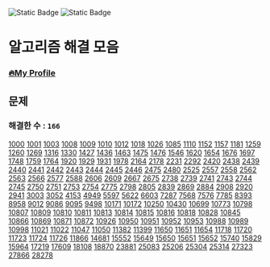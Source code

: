 ![Static Badge](https://img.shields.io/badge/python-3.9.x-%233776AB?style=plastic&logo=python&labelColor=white)
![Static Badge](https://img.shields.io/badge/baekjoon-onlinejudge-%23BBE2EC?style=plastic&labelColor=white)

# 알고리즘 해결 모음

### [🔥My Profile](https://www.acmicpc.net/user/hardcoder)

## 문제

### 해결한 수 : `166`

[1000](https://github.com/seunggihong/Algorithm/tree/main/script/1000.py.py) [1001](https://github.com/seunggihong/Algorithm/tree/main/script/1001.py.py) [1003](https://github.com/seunggihong/Algorithm/tree/main/script/1003.py.py) [1008](https://github.com/seunggihong/Algorithm/tree/main/script/1008.py.py) [1009](https://github.com/seunggihong/Algorithm/tree/main/script/1009.py.py) [1010](https://github.com/seunggihong/Algorithm/tree/main/script/1010.py.py) [1012](https://github.com/seunggihong/Algorithm/tree/main/script/1012.py.py) [1018](https://github.com/seunggihong/Algorithm/tree/main/script/1018.py.py) [1026](https://github.com/seunggihong/Algorithm/tree/main/script/1026.py.py) [1085](https://github.com/seunggihong/Algorithm/tree/main/script/1085.py.py) [1110](https://github.com/seunggihong/Algorithm/tree/main/script/1110.py.py) [1152](https://github.com/seunggihong/Algorithm/tree/main/script/1152.py.py) [1157](https://github.com/seunggihong/Algorithm/tree/main/script/1157.py.py) [1181](https://github.com/seunggihong/Algorithm/tree/main/script/1181.py.py) [1259](https://github.com/seunggihong/Algorithm/tree/main/script/1259.py.py) [1260](https://github.com/seunggihong/Algorithm/tree/main/script/1260.py.py) [1269](https://github.com/seunggihong/Algorithm/tree/main/script/1269.py.py) [1316](https://github.com/seunggihong/Algorithm/tree/main/script/1316.py.py) [1330](https://github.com/seunggihong/Algorithm/tree/main/script/1330.py.py) [1427](https://github.com/seunggihong/Algorithm/tree/main/script/1427.py.py) [1436](https://github.com/seunggihong/Algorithm/tree/main/script/1436.py.py) [1463](https://github.com/seunggihong/Algorithm/tree/main/script/1463.py.py) [1475](https://github.com/seunggihong/Algorithm/tree/main/script/1475.py.py) [1476](https://github.com/seunggihong/Algorithm/tree/main/script/1476.py.py) [1546](https://github.com/seunggihong/Algorithm/tree/main/script/1546.py.py) [1620](https://github.com/seunggihong/Algorithm/tree/main/script/1620.py.py) [1654](https://github.com/seunggihong/Algorithm/tree/main/script/1654.py.py) [1676](https://github.com/seunggihong/Algorithm/tree/main/script/1676.py.py) [1697](https://github.com/seunggihong/Algorithm/tree/main/script/1697.py.py) [1748](https://github.com/seunggihong/Algorithm/tree/main/script/1748.py.py) [1759](https://github.com/seunggihong/Algorithm/tree/main/script/1759.py.py) [1764](https://github.com/seunggihong/Algorithm/tree/main/script/1764.py.py) [1920](https://github.com/seunggihong/Algorithm/tree/main/script/1920.py.py) [1929](https://github.com/seunggihong/Algorithm/tree/main/script/1929.py.py) [1931](https://github.com/seunggihong/Algorithm/tree/main/script/1931.py.py) [1978](https://github.com/seunggihong/Algorithm/tree/main/script/1978.py.py) [2164](https://github.com/seunggihong/Algorithm/tree/main/script/2164.py.py) [2178](https://github.com/seunggihong/Algorithm/tree/main/script/2178.py.py) [2231](https://github.com/seunggihong/Algorithm/tree/main/script/2231.py.py) [2292](https://github.com/seunggihong/Algorithm/tree/main/script/2292.py.py) [2420](https://github.com/seunggihong/Algorithm/tree/main/script/2420.py.py) [2438](https://github.com/seunggihong/Algorithm/tree/main/script/2438.py.py) [2439](https://github.com/seunggihong/Algorithm/tree/main/script/2439.py.py) [2440](https://github.com/seunggihong/Algorithm/tree/main/script/2440.py.py) [2441](https://github.com/seunggihong/Algorithm/tree/main/script/2441.py.py) [2442](https://github.com/seunggihong/Algorithm/tree/main/script/2442.py.py) [2443](https://github.com/seunggihong/Algorithm/tree/main/script/2443.py.py) [2444](https://github.com/seunggihong/Algorithm/tree/main/script/2444.py.py) [2445](https://github.com/seunggihong/Algorithm/tree/main/script/2445.py.py) [2446](https://github.com/seunggihong/Algorithm/tree/main/script/2446.py.py) [2475](https://github.com/seunggihong/Algorithm/tree/main/script/2475.py.py) [2480](https://github.com/seunggihong/Algorithm/tree/main/script/2480.py.py) [2525](https://github.com/seunggihong/Algorithm/tree/main/script/2525.py.py) [2557](https://github.com/seunggihong/Algorithm/tree/main/script/2557.py.py) [2558](https://github.com/seunggihong/Algorithm/tree/main/script/2558.py.py) [2562](https://github.com/seunggihong/Algorithm/tree/main/script/2562.py.py) [2563](https://github.com/seunggihong/Algorithm/tree/main/script/2563.py.py) [2566](https://github.com/seunggihong/Algorithm/tree/main/script/2566.py.py) [2577](https://github.com/seunggihong/Algorithm/tree/main/script/2577.py.py) [2588](https://github.com/seunggihong/Algorithm/tree/main/script/2588.py.py) [2606](https://github.com/seunggihong/Algorithm/tree/main/script/2606.py.py) [2609](https://github.com/seunggihong/Algorithm/tree/main/script/2609.py.py) [2667](https://github.com/seunggihong/Algorithm/tree/main/script/2667.py.py) [2675](https://github.com/seunggihong/Algorithm/tree/main/script/2675.py.py) [2738](https://github.com/seunggihong/Algorithm/tree/main/script/2738.py.py) [2739](https://github.com/seunggihong/Algorithm/tree/main/script/2739.py.py) [2741](https://github.com/seunggihong/Algorithm/tree/main/script/2741.py.py) [2743](https://github.com/seunggihong/Algorithm/tree/main/script/2743.py.py) [2744](https://github.com/seunggihong/Algorithm/tree/main/script/2744.py.py) [2745](https://github.com/seunggihong/Algorithm/tree/main/script/2745.py.py) [2750](https://github.com/seunggihong/Algorithm/tree/main/script/2750.py.py) [2751](https://github.com/seunggihong/Algorithm/tree/main/script/2751.py.py) [2753](https://github.com/seunggihong/Algorithm/tree/main/script/2753.py.py) [2754](https://github.com/seunggihong/Algorithm/tree/main/script/2754.py.py) [2775](https://github.com/seunggihong/Algorithm/tree/main/script/2775.py.py) [2798](https://github.com/seunggihong/Algorithm/tree/main/script/2798.py.py) [2805](https://github.com/seunggihong/Algorithm/tree/main/script/2805.py.py) [2839](https://github.com/seunggihong/Algorithm/tree/main/script/2839.py.py) [2869](https://github.com/seunggihong/Algorithm/tree/main/script/2869.py.py) [2884](https://github.com/seunggihong/Algorithm/tree/main/script/2884.py.py) [2908](https://github.com/seunggihong/Algorithm/tree/main/script/2908.py.py) [2920](https://github.com/seunggihong/Algorithm/tree/main/script/2920.py.py) [2941](https://github.com/seunggihong/Algorithm/tree/main/script/2941.py.py) [3003](https://github.com/seunggihong/Algorithm/tree/main/script/3003.py.py) [3052](https://github.com/seunggihong/Algorithm/tree/main/script/3052.py.py) [4153](https://github.com/seunggihong/Algorithm/tree/main/script/4153.py.py) [4949](https://github.com/seunggihong/Algorithm/tree/main/script/4949.py.py) [5597](https://github.com/seunggihong/Algorithm/tree/main/script/5597.py.py) [5622](https://github.com/seunggihong/Algorithm/tree/main/script/5622.py.py) [6603](https://github.com/seunggihong/Algorithm/tree/main/script/6603.py.py) [7287](https://github.com/seunggihong/Algorithm/tree/main/script/7287.py.py) [7568](https://github.com/seunggihong/Algorithm/tree/main/script/7568.py.py) [7576](https://github.com/seunggihong/Algorithm/tree/main/script/7576.py.py) [7785](https://github.com/seunggihong/Algorithm/tree/main/script/7785.py.py) [8393](https://github.com/seunggihong/Algorithm/tree/main/script/8393.py.py) [8958](https://github.com/seunggihong/Algorithm/tree/main/script/8958.py.py) [9012](https://github.com/seunggihong/Algorithm/tree/main/script/9012.py.py) [9086](https://github.com/seunggihong/Algorithm/tree/main/script/9086.py.py) [9095](https://github.com/seunggihong/Algorithm/tree/main/script/9095.py.py) [9498](https://github.com/seunggihong/Algorithm/tree/main/script/9498.py.py) [10171](https://github.com/seunggihong/Algorithm/tree/main/script/10171.py.py) [10172](https://github.com/seunggihong/Algorithm/tree/main/script/10172.py.py) [10250](https://github.com/seunggihong/Algorithm/tree/main/script/10250.py.py) [10430](https://github.com/seunggihong/Algorithm/tree/main/script/10430.py.py) [10699](https://github.com/seunggihong/Algorithm/tree/main/script/10699.py.py) [10773](https://github.com/seunggihong/Algorithm/tree/main/script/10773.py.py) [10798](https://github.com/seunggihong/Algorithm/tree/main/script/10798.py.py) [10807](https://github.com/seunggihong/Algorithm/tree/main/script/10807.py.py) [10809](https://github.com/seunggihong/Algorithm/tree/main/script/10809.py.py) [10810](https://github.com/seunggihong/Algorithm/tree/main/script/10810.py.py) [10811](https://github.com/seunggihong/Algorithm/tree/main/script/10811.py.py) [10813](https://github.com/seunggihong/Algorithm/tree/main/script/10813.py.py) [10814](https://github.com/seunggihong/Algorithm/tree/main/script/10814.py.py) [10815](https://github.com/seunggihong/Algorithm/tree/main/script/10815.py.py) [10816](https://github.com/seunggihong/Algorithm/tree/main/script/10816.py.py) [10818](https://github.com/seunggihong/Algorithm/tree/main/script/10818.py.py) [10828](https://github.com/seunggihong/Algorithm/tree/main/script/10828.py.py) [10845](https://github.com/seunggihong/Algorithm/tree/main/script/10845.py.py) [10866](https://github.com/seunggihong/Algorithm/tree/main/script/10866.py.py) [10869](https://github.com/seunggihong/Algorithm/tree/main/script/10869.py.py) [10871](https://github.com/seunggihong/Algorithm/tree/main/script/10871.py.py) [10872](https://github.com/seunggihong/Algorithm/tree/main/script/10872.py.py) [10926](https://github.com/seunggihong/Algorithm/tree/main/script/10926.py.py) [10950](https://github.com/seunggihong/Algorithm/tree/main/script/10950.py.py) [10951](https://github.com/seunggihong/Algorithm/tree/main/script/10951.py.py) [10952](https://github.com/seunggihong/Algorithm/tree/main/script/10952.py.py) [10953](https://github.com/seunggihong/Algorithm/tree/main/script/10953.py.py) [10988](https://github.com/seunggihong/Algorithm/tree/main/script/10988.py.py) [10989](https://github.com/seunggihong/Algorithm/tree/main/script/10989.py.py) [10998](https://github.com/seunggihong/Algorithm/tree/main/script/10998.py.py) [11021](https://github.com/seunggihong/Algorithm/tree/main/script/11021.py.py) [11022](https://github.com/seunggihong/Algorithm/tree/main/script/11022.py.py) [11047](https://github.com/seunggihong/Algorithm/tree/main/script/11047.py.py) [11050](https://github.com/seunggihong/Algorithm/tree/main/script/11050.py.py) [11382](https://github.com/seunggihong/Algorithm/tree/main/script/11382.py.py) [11399](https://github.com/seunggihong/Algorithm/tree/main/script/11399.py.py) [11650](https://github.com/seunggihong/Algorithm/tree/main/script/11650.py.py) [11651](https://github.com/seunggihong/Algorithm/tree/main/script/11651.py.py) [11654](https://github.com/seunggihong/Algorithm/tree/main/script/11654.py.py) [11718](https://github.com/seunggihong/Algorithm/tree/main/script/11718.py.py) [11720](https://github.com/seunggihong/Algorithm/tree/main/script/11720.py.py) [11723](https://github.com/seunggihong/Algorithm/tree/main/script/11723.py.py) [11724](https://github.com/seunggihong/Algorithm/tree/main/script/11724.py.py) [11726](https://github.com/seunggihong/Algorithm/tree/main/script/11726.py.py) [11866](https://github.com/seunggihong/Algorithm/tree/main/script/11866.py.py) [14681](https://github.com/seunggihong/Algorithm/tree/main/script/14681.py.py) [15552](https://github.com/seunggihong/Algorithm/tree/main/script/15552.py.py) [15649](https://github.com/seunggihong/Algorithm/tree/main/script/15649.py.py) [15650](https://github.com/seunggihong/Algorithm/tree/main/script/15650.py.py) [15651](https://github.com/seunggihong/Algorithm/tree/main/script/15651.py.py) [15652](https://github.com/seunggihong/Algorithm/tree/main/script/15652.py.py) [15740](https://github.com/seunggihong/Algorithm/tree/main/script/15740.py.py) [15829](https://github.com/seunggihong/Algorithm/tree/main/script/15829.py.py) [15964](https://github.com/seunggihong/Algorithm/tree/main/script/15964.py.py) [17219](https://github.com/seunggihong/Algorithm/tree/main/script/17219.py.py) [17609](https://github.com/seunggihong/Algorithm/tree/main/script/17609.py.py) [18108](https://github.com/seunggihong/Algorithm/tree/main/script/18108.py.py) [18870](https://github.com/seunggihong/Algorithm/tree/main/script/18870.py.py) [23881](https://github.com/seunggihong/Algorithm/tree/main/script/23881.py.py) [25083](https://github.com/seunggihong/Algorithm/tree/main/script/25083.py.py) [25206](https://github.com/seunggihong/Algorithm/tree/main/script/25206.py.py) [25304](https://github.com/seunggihong/Algorithm/tree/main/script/25304.py.py) [25314](https://github.com/seunggihong/Algorithm/tree/main/script/25314.py.py) [27323](https://github.com/seunggihong/Algorithm/tree/main/script/27323.py.py) [27866](https://github.com/seunggihong/Algorithm/tree/main/script/27866.py.py) [28278](https://github.com/seunggihong/Algorithm/tree/main/script/28278.py.py)
